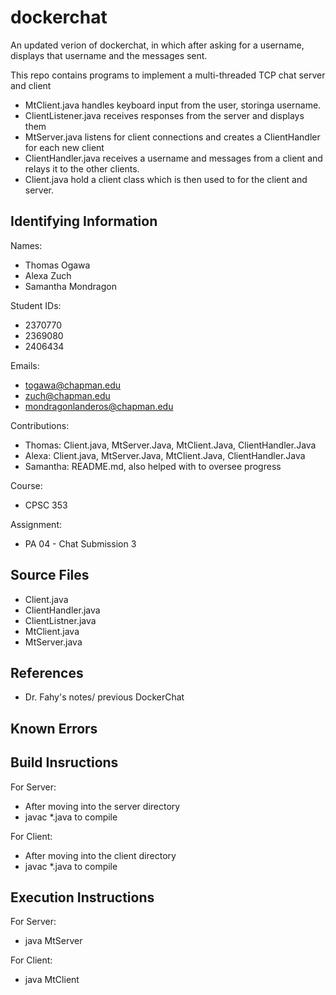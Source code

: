 # dockerchat
An updated verion of dockerchat, in which after asking for a username, displays that username and the messages sent.

This repo contains programs to implement a multi-threaded TCP chat server and client

* MtClient.java handles keyboard input from the user, storinga username.
* ClientListener.java receives responses from the server and displays them
* MtServer.java listens for client connections and creates a ClientHandler for each new client
* ClientHandler.java receives a username and messages from a client and relays it to the other clients.
* Client.java hold a client class which is then used to for the client and server.


## Identifying Information

 Names:
* Thomas Ogawa
* Alexa Zuch
* Samantha Mondragon

 Student IDs:
* 2370770
* 2369080
* 2406434

 Emails:
* togawa@chapman.edu
* zuch@chapman.edu
* mondragonlanderos@chapman.edu

 Contributions:
* Thomas: Client.java, MtServer.Java, MtClient.Java, ClientHandler.Java
* Alexa: Client.java, MtServer.Java, MtClient.Java, ClientHandler.Java 
* Samantha: README.md, also helped with to oversee progress

 Course:
* CPSC 353
 
 Assignment:
* PA 04 - Chat Submission 3


## Source Files

* Client.java
* ClientHandler.java
* ClientListner.java
* MtClient.java
* MtServer.java
 

## References

* Dr. Fahy's notes/ previous DockerChat

## Known Errors



## Build Insructions

 For Server:
* After moving into the server directory
* javac *.java to compile

 For Client:
* After moving into the client directory
* javac *.java to compile

## Execution Instructions

 For Server:
* java MtServer

 For Client:
* java MtClient

